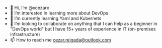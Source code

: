 - 👋 Hi, I’m @xcezarx
- 👀 I’m interested in learning more about DevOps
- 🌱 I’m currently learning Yaml and Kubernets
- 💞️ I’m looking to collaborate on anything that I can help as a beginner in "DevOps world" but I have 15+ years of experience in IT (on-premises infrastructure) 
- 📫 How to reach me cezar.reigada@outlook.com

<!---
xcezarx/xcezarx is a ✨ special ✨ repository because its `README.md` (this file) appears on your GitHub profile.
You can click the Preview link to take a look at your changes.
--->
